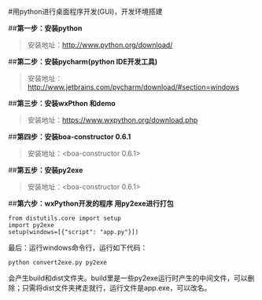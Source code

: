 #用python进行桌面程序开发(GUI)，开发环境搭建

##**第一步：安装python**
	
>安装地址：<http://www.python.org/download/>


##**第二步：安装pycharm(python IDE开发工具)**
	
>安装地址：<http://www.jetbrains.com/pycharm/download/#section=windows>

##**第三步：安装wxPthon 和demo**
	
>安装地址：<https://www.wxpython.org/download.php>

##**第四步：安装boa-constructor 0.6.1**
	
>安装地址：<boa-constructor 0.6.1>

##**第五步：安装py2exe**
	
>安装地址：<boa-constructor 0.6.1>

##**第六步：wxPython开发的程序 用py2exe进行打包**

	from distutils.core import setup  
	import py2exe  
	setup(windows=[{"script": "app.py"}])

最后：运行windows命令行，运行如下代码：
	
	python convert2exe.py py2exe

会产生build和dist文件夹。build里是一些py2exe运行时产生的中间文件，可以删除；只需将dist文件夹拷走就行，运行文件是app.exe，可以改名。